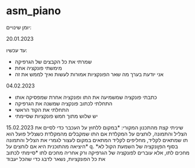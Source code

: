 # asm_piano
יומן שינויים:

20.01.2023

עד עכשיו:
* שמרתי את כל הקבצים של הגרפיקה 
* מימשתי פונקציה אחת 
* אני יודעת בערך מה שאר הפונקציות אמורות לעשות ואיך לממש את זה

04.02.2023

* כתבתי פונקציה שמשמיעה את התו ופונקציה אחרת שמפסיקה אותו
* התחלתי לכתוב פונקציה שמשנה את הגרפיקה
* התחלתי את הקוד הראשי
* יש שלוש מתוך חמש פונקציות שסיימתי

15.02.2023
שיניתי קצת מהתכנון המקורי:
*במקום ללחוץ על העכבר כדי לסיים את הצליל והתמונה, לוחצים על המקלדת
אם התו שמקבלים מהמקלדת כשצליל פועל הוא תו שמתאים לקליד, מחליפים לקליד המתאים במקום לעצור לגמרי את הצליל והתמונה
*היציאה מהתוכנית היא אם לוחצים על q.
*בסוף הפןונקציה של השמעת הקול לא מחכים לתו, אלא עוברים לפונקציה של הגרפיקה ורק אחריה מחכים לתו
*סיימתי לכתוב את כל הפונקציות, נשאר לדבג כדי שהכל יעבוד
